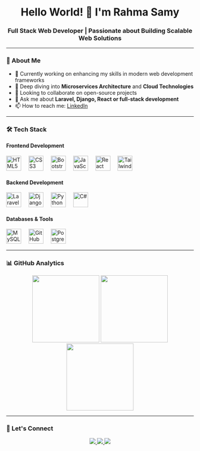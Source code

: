 <h1 align="center">Hello World! 👋 I'm Rahma Samy</h1>
<h3 align="center">Full Stack Web Developer | Passionate about Building Scalable Web Solutions</h3>

---

### 🚀 About Me

- 🔭 Currently working on enhancing my skills in modern web development frameworks
- 🌱 Deep diving into **Microservices Architecture** and **Cloud Technologies**
- 👯 Looking to collaborate on open-source projects
- 💬 Ask me about **Laravel, Django, React or full-stack development**
- 📫 How to reach me: [LinkedIn](https://www.linkedin.com/in/rahma-samy-23bab62b6/)

---

### 🛠️ Tech Stack

#### Frontend Development
<div align="left">
  <img src="https://cdn.jsdelivr.net/gh/devicons/devicon/icons/html5/html5-original.svg" height="40" alt="HTML5" title="HTML5"/>
  <img width="12" />
  <img src="https://cdn.jsdelivr.net/gh/devicons/devicon/icons/css3/css3-original.svg" height="40" alt="CSS3" title="CSS3"/>
  <img width="12" />
  <img src="https://cdn.jsdelivr.net/gh/devicons/devicon/icons/bootstrap/bootstrap-original.svg" height="40" alt="Bootstrap" title="Bootstrap"/>
  <img width="12" />
  <img src="https://cdn.jsdelivr.net/gh/devicons/devicon/icons/javascript/javascript-original.svg" height="40" alt="JavaScript" title="JavaScript"/>
  <img width="12" />
  <img src="https://cdn.jsdelivr.net/gh/devicons/devicon/icons/react/react-original.svg" height="40" alt="React" title="React"/>
  <img width="12" />
  <img src="https://cdn.jsdelivr.net/gh/devicons/devicon/icons/tailwindcss/tailwindcss-original-wordmark.svg" height="40"  alt="Tailwind CSS" title="Tailwind CSS"/>
</div>

#### Backend Development
<div align="left">
  <img src="https://cdn.worldvectorlogo.com/logos/laravel-2.svg" height="40" alt="Laravel" title="Laravel"/>
  <img width="12" />
  <img src="https://cdn.jsdelivr.net/gh/devicons/devicon/icons/django/django-plain.svg" height="40" alt="Django" title="Django"/>
  <img width="12" />
  <img src="https://cdn.jsdelivr.net/gh/devicons/devicon/icons/python/python-original.svg" height="40" alt="Python" title="Python"/>
  <img width="12" />
  <img src="https://cdn.jsdelivr.net/gh/devicons/devicon/icons/csharp/csharp-original.svg" height="40" alt="C#" title="C#"/>
</div>

#### Databases & Tools
<div align="left">
  <img src="https://cdn.jsdelivr.net/gh/devicons/devicon/icons/mysql/mysql-original.svg" height="40" alt="MySQL" title="MySQL"/>
  <img width="12" />
  <img src="https://cdn.jsdelivr.net/gh/devicons/devicon/icons/github/github-original.svg" height="40" alt="GitHub" title="GitHub"/>
  <img width="12" />
  <img src="https://cdn.worldvectorlogo.com/logos/postgresql.svg" height="40" alt="PostgreSQL" title="PostgreSQL"/>
</div>

---

### 📊 GitHub Analytics

<div align="center">
  <img height="180em" src="https://github-readme-stats.vercel.app/api?username=Ra7ma116&show_icons=true&theme=dark&include_all_commits=true&count_private=true&hide_border=true"/>
  <img height="180em" src="https://github-readme-streak-stats.herokuapp.com/?user=Ra7ma116&theme=dark&hide_border=true"/>
  <img height="180em" src="https://github-readme-stats.vercel.app/api/top-langs/?username=Ra7ma116&layout=compact&theme=dark&hide_border=true"/>
</div>

---

### 🤝 Let's Connect

<p align="center">
  <a href="https://www.linkedin.com/in/rahma-samy-23bab62b6/" target="_blank">
    <img src="https://img.shields.io/badge/-LinkedIn-0077B5?style=for-the-badge&logo=linkedin&logoColor=white"/>
  </a>
  <a href="https://github.com/Ra7ma116" target="_blank">
    <img src="https://img.shields.io/badge/-GitHub-181717?style=for-the-badge&logo=github&logoColor=white"/>
  </a>
  <a href="mailto:rahmasamy654@gmail.com" target="_blank">
    <img src="https://img.shields.io/badge/-Email-D14836?style=for-the-badge&logo=gmail&logoColor=white"/>
  </a>
</p>
